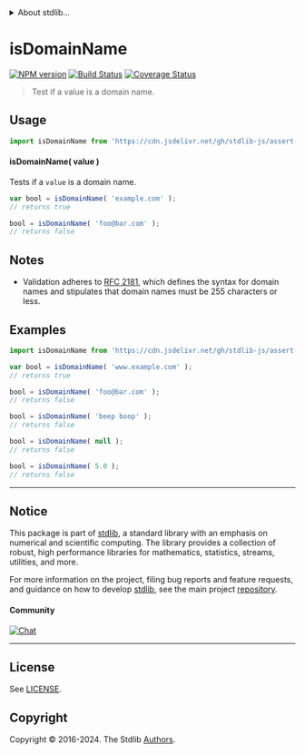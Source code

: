 <!--

@license Apache-2.0

Copyright (c) 2022 The Stdlib Authors.

Licensed under the Apache License, Version 2.0 (the "License");
you may not use this file except in compliance with the License.
You may obtain a copy of the License at

   http://www.apache.org/licenses/LICENSE-2.0

Unless required by applicable law or agreed to in writing, software
distributed under the License is distributed on an "AS IS" BASIS,
WITHOUT WARRANTIES OR CONDITIONS OF ANY KIND, either express or implied.
See the License for the specific language governing permissions and
limitations under the License.

-->


<details>
  <summary>
    About stdlib...
  </summary>
  <p>We believe in a future in which the web is a preferred environment for numerical computation. To help realize this future, we've built stdlib. stdlib is a standard library, with an emphasis on numerical and scientific computation, written in JavaScript (and C) for execution in browsers and in Node.js.</p>
  <p>The library is fully decomposable, being architected in such a way that you can swap out and mix and match APIs and functionality to cater to your exact preferences and use cases.</p>
  <p>When you use stdlib, you can be absolutely certain that you are using the most thorough, rigorous, well-written, studied, documented, tested, measured, and high-quality code out there.</p>
  <p>To join us in bringing numerical computing to the web, get started by checking us out on <a href="https://github.com/stdlib-js/stdlib">GitHub</a>, and please consider <a href="https://opencollective.com/stdlib">financially supporting stdlib</a>. We greatly appreciate your continued support!</p>
</details>

# isDomainName

[![NPM version][npm-image]][npm-url] [![Build Status][test-image]][test-url] [![Coverage Status][coverage-image]][coverage-url] <!-- [![dependencies][dependencies-image]][dependencies-url] -->

> Test if a value is a domain name.

<section class="intro">

</section>

<!-- /.intro -->



<section class="usage">

## Usage

```javascript
import isDomainName from 'https://cdn.jsdelivr.net/gh/stdlib-js/assert-is-domain-name@v0.2.2-deno/mod.js';
```

#### isDomainName( value )

Tests if a `value` is a domain name.

```javascript
var bool = isDomainName( 'example.com' );
// returns true

bool = isDomainName( 'foo@bar.com' );
// returns false
```

</section>

<!-- /.usage -->

<section class="notes">

## Notes

-   Validation adheres to [RFC 2181][rfc-2181], which defines the syntax for domain names and stipulates that domain names must be 255 characters or less.

<!-- </notes -->

<section class="examples">

## Examples

<!-- eslint no-undef: "error" -->

```javascript
import isDomainName from 'https://cdn.jsdelivr.net/gh/stdlib-js/assert-is-domain-name@v0.2.2-deno/mod.js';

var bool = isDomainName( 'www.example.com' );
// returns true

bool = isDomainName( 'foo@bar.com' );
// returns false

bool = isDomainName( 'beep boop' );
// returns false

bool = isDomainName( null );
// returns false

bool = isDomainName( 5.0 );
// returns false
```

</section>

<!-- /.examples -->



<!-- Section for related `stdlib` packages. Do not manually edit this section, as it is automatically populated. -->

<section class="related">

</section>

<!-- /.related -->

<!-- Section for all links. Make sure to keep an empty line after the `section` element and another before the `/section` close. -->


<section class="main-repo" >

* * *

## Notice

This package is part of [stdlib][stdlib], a standard library with an emphasis on numerical and scientific computing. The library provides a collection of robust, high performance libraries for mathematics, statistics, streams, utilities, and more.

For more information on the project, filing bug reports and feature requests, and guidance on how to develop [stdlib][stdlib], see the main project [repository][stdlib].

#### Community

[![Chat][chat-image]][chat-url]

---

## License

See [LICENSE][stdlib-license].


## Copyright

Copyright &copy; 2016-2024. The Stdlib [Authors][stdlib-authors].

</section>

<!-- /.stdlib -->

<!-- Section for all links. Make sure to keep an empty line after the `section` element and another before the `/section` close. -->

<section class="links">

[npm-image]: http://img.shields.io/npm/v/@stdlib/assert-is-domain-name.svg
[npm-url]: https://npmjs.org/package/@stdlib/assert-is-domain-name

[test-image]: https://github.com/stdlib-js/assert-is-domain-name/actions/workflows/test.yml/badge.svg?branch=v0.2.2
[test-url]: https://github.com/stdlib-js/assert-is-domain-name/actions/workflows/test.yml?query=branch:v0.2.2

[coverage-image]: https://img.shields.io/codecov/c/github/stdlib-js/assert-is-domain-name/main.svg
[coverage-url]: https://codecov.io/github/stdlib-js/assert-is-domain-name?branch=main

<!--

[dependencies-image]: https://img.shields.io/david/stdlib-js/assert-is-domain-name.svg
[dependencies-url]: https://david-dm.org/stdlib-js/assert-is-domain-name/main

-->

[chat-image]: https://img.shields.io/gitter/room/stdlib-js/stdlib.svg
[chat-url]: https://app.gitter.im/#/room/#stdlib-js_stdlib:gitter.im

[stdlib]: https://github.com/stdlib-js/stdlib

[stdlib-authors]: https://github.com/stdlib-js/stdlib/graphs/contributors

[cli-section]: https://github.com/stdlib-js/assert-is-domain-name#cli
[cli-url]: https://github.com/stdlib-js/assert-is-domain-name/tree/cli
[@stdlib/assert-is-domain-name]: https://github.com/stdlib-js/assert-is-domain-name/tree/main

[umd]: https://github.com/umdjs/umd
[es-module]: https://developer.mozilla.org/en-US/docs/Web/JavaScript/Guide/Modules

[deno-url]: https://github.com/stdlib-js/assert-is-domain-name/tree/deno
[deno-readme]: https://github.com/stdlib-js/assert-is-domain-name/blob/deno/README.md
[umd-url]: https://github.com/stdlib-js/assert-is-domain-name/tree/umd
[umd-readme]: https://github.com/stdlib-js/assert-is-domain-name/blob/umd/README.md
[esm-url]: https://github.com/stdlib-js/assert-is-domain-name/tree/esm
[esm-readme]: https://github.com/stdlib-js/assert-is-domain-name/blob/esm/README.md
[branches-url]: https://github.com/stdlib-js/assert-is-domain-name/blob/main/branches.md

[stdlib-license]: https://raw.githubusercontent.com/stdlib-js/assert-is-domain-name/main/LICENSE

[rfc-2181]: https://tools.ietf.org/html/rfc2181

[standard-streams]: https://en.wikipedia.org/wiki/Standard_streams

[mdn-regexp]: https://developer.mozilla.org/en-US/docs/Web/JavaScript/Guide/Regular_Expressions

</section>

<!-- /.links -->
